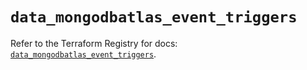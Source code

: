 # `data_mongodbatlas_event_triggers`

Refer to the Terraform Registry for docs: [`data_mongodbatlas_event_triggers`](https://registry.terraform.io/providers/mongodb/mongodbatlas/1.20.0/docs/data-sources/event_triggers).
